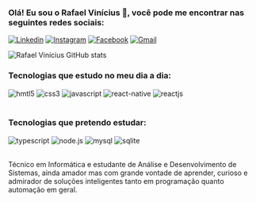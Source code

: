 ### Olá! Eu sou o Rafael Vinícius 👋, você pode me encontrar nas seguintes redes sociais: </br> 

[![Linkedin](https://img.shields.io/badge/LinkedIn-0077B5?style=for-the-badge&logo=linkedin&logoColor=white)](https://www.linkedin.com/in/rafael-vin%C3%ADcius-a02a5bb4/)
[![Instagram](https://img.shields.io/badge/Instagram-E4405F?style=for-the-badge&logo=instagram&logoColor=white)](https://www.instagram.com/rafael_vinicius__/)
[![Facebook](https://img.shields.io/badge/Facebook-1877F2?style=for-the-badge&logo=facebook&logoColor=white)](https://www.facebook.com/rafavimdc)
[![Gmail](https://img.shields.io/badge/Gmail-D14836?style=for-the-badge&logo=gmail&logoColor=white)](mailto:rafavimdc@gmail.com)

![Rafael Vinícius GitHub stats](https://github-readme-stats.vercel.app/api?username=rafaelviniciusbr&show_icons=true&theme=radical)


### Tecnologias que estudo no meu dia a dia:

<div>
    <img align="center" alt="hmtl5" src="https://img.shields.io/badge/HTML5-E34F26?style=for-the-badge&logo=html5&logoColor=white">
    <img align="center" alt="css3" src="https://img.shields.io/badge/CSS3-1572B6?style=for-the-badge&logo=css3&logoColor=white">
    <img align="center" alt="javascript" src="https://img.shields.io/badge/JavaScript-F7DF1E?style=for-the-badge&logo=javascript&logoColor=black">
    <img align="center" alt="react-native" src="https://img.shields.io/badge/React_Native-20232A?style=for-the-badge&logo=react&logoColor=61DAFB">
    <img align="center" alt="reactjs" src="https://img.shields.io/badge/React-20232A?style=for-the-badge&logo=react&logoColor=61DAFB">
</div></br>

### Tecnologias que pretendo estudar:
<div>
    <img align="center" alt="typescript" src="https://img.shields.io/badge/TypeScript-007ACC?style=for-the-badge&logo=typescript&logoColor=white">
    <img align="center" alt="node.js" src="https://img.shields.io/badge/Node.js-43853D?style=for-the-badge&logo=node.js&logoColor=white">
    <img align="center" alt="mysql" src="https://img.shields.io/badge/MySQL-00000F?style=for-the-badge&logo=mysql&logoColor=white">
    <img align="center" alt="sqlite" src="https://img.shields.io/badge/SQLite-07405E?style=for-the-badge&logo=sqlite&logoColor=white">
</div></br>

Técnico em Informática e estudante de Análise e Desenvolvimento de Sistemas, ainda amador mas com grande vontade de aprender, curioso e admirador de soluções inteligentes tanto em programação quanto automação em geral.
